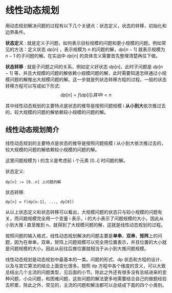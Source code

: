 # 线性动态规划

用动态规划解决问题的过程有以下几个关键点：状态定义，状态的转移，初始化和边界条件。

**状态定义** : 就是定义子问题，如何表示目标规模的问题和更小规模的问题。例如常见的方法：定义状态 $dp[n]$ ，表示规模为 $n$ 的问题的解，$dp[n - 1]$ 就表示规模为 $n−1$ 的子问题的解。在实战中 $dp[n]$ 的具体含义需要首先整理清楚再往下做。

**状态转移** : 就是子问题之间的关系，例如定义好状态 $dp[n]$，此时子问题是 $dp[n-1]$ 等，并且大规模的问题的解依赖小规模问题的解，此时需要知道怎样通过小规模问题的解推出大规模问题的解。这一步就是列状态转移方程的过程。一般的状态转移方程可以写成如下形式:
$$
dp[n] = f(dp[i]) 其中 i < n
$$

其中线性动态规划的主要特点是状态的推导是按照问题规模 i **从小到大**依次推过去的，较大规模的问题的解依赖较小规模的问题的解。

## 线性动态规划简介

线性动态规划的主要特点是状态的推导是按照问题规模 i 从小到大依次推过去的，较大规模的问题的解依赖较小规模的问题的解。

这里问题规模为 i 的含义是考虑前 i 个元素 [0..i] 时问题的解。

状态定义:
~~~
dp[n] := [0..n] 上问题的解
~~~

状态转移:
~~~
dp[n] = f(dp[n-1], ..., dp[0])
~~~

从以上状态定义和状态转移可以看出，大规模问题的状态只与较小规模的问题有关，而问题规模完全用一个变量 i 表示，i 的大小表示了问题规模的大小，因此从小到大推 i 直至推到 n，就得到了大规模问题的解，这就是线性动态规划的过程。

按照问题的输入格式，线性动态规划解决的问题主要是**单串**，**双串**，**矩阵**上的问题，因为在单串，双串，矩阵上问题规模可以完全用位置表示，并且位置的大小就是问题规模的大小。因此从前往后推位置就相当于从小到大推问题规模。

线性动态规划是动态规划中最基本的一类。问题的形式、dp 状态和方程的设计、以及与其它算法的结合上面变化很多。按照 dp 方程中各个维度的含义，可以大致总结出几个主流的问题类型，见后面的小节。除此之外还有很多没有总结进来的变种问题，小众问题，和困难问题，这些问题的解法更多地需要结合自己的做题经验去积累，除此之外，常见的，主流的问题和解法都可以总结成下面的四个小类别。

